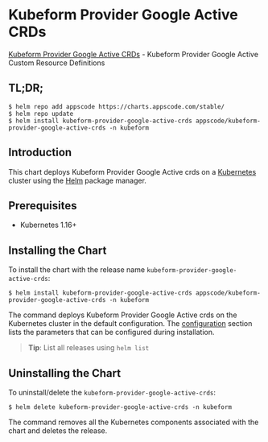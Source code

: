 # Kubeform Provider Google Active CRDs

[Kubeform Provider Google Active CRDs](https://github.com/kubeform) - Kubeform Provider Google Active Custom Resource Definitions

## TL;DR;

```console
$ helm repo add appscode https://charts.appscode.com/stable/
$ helm repo update
$ helm install kubeform-provider-google-active-crds appscode/kubeform-provider-google-active-crds -n kubeform
```

## Introduction

This chart deploys Kubeform Provider Google Active crds on a [Kubernetes](http://kubernetes.io) cluster using the [Helm](https://helm.sh) package manager.

## Prerequisites

- Kubernetes 1.16+

## Installing the Chart

To install the chart with the release name `kubeform-provider-google-active-crds`:

```console
$ helm install kubeform-provider-google-active-crds appscode/kubeform-provider-google-active-crds -n kubeform
```

The command deploys Kubeform Provider Google Active crds on the Kubernetes cluster in the default configuration. The [configuration](#configuration) section lists the parameters that can be configured during installation.

> **Tip**: List all releases using `helm list`

## Uninstalling the Chart

To uninstall/delete the `kubeform-provider-google-active-crds`:

```console
$ helm delete kubeform-provider-google-active-crds -n kubeform
```

The command removes all the Kubernetes components associated with the chart and deletes the release.



